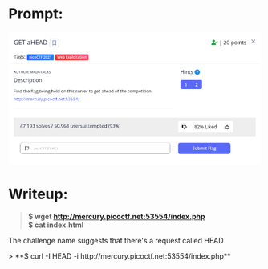 <h1>
  Prompt:
</h1>

![alt text](prompt.png)

<h1>
  Writeup:
</h1>

> **$ wget http://mercury.picoctf.net:53554/index.php <br>
> $ cat index.html** <br>
<p>The challenge name suggests that there's a request called HEAD</p>
> **$ curl -I HEAD -i http://mercury.picoctf.net:53554/index.php** <br>
